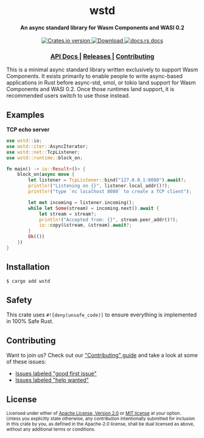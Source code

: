 <h1 align="center">wstd</h1>
<div align="center">
  <strong>
    An async standard library for Wasm Components and WASI 0.2
  </strong>
</div>

<br />

<div align="center">
  <!-- Crates version -->
  <a href="https://crates.io/crates/wstd">
    <img src="https://img.shields.io/crates/v/wstd.svg?style=flat-square"
    alt="Crates.io version" />
  </a>
  <!-- Downloads -->
  <a href="https://crates.io/crates/wstd">
    <img src="https://img.shields.io/crates/d/wstd.svg?style=flat-square"
      alt="Download" />
  </a>
  <!-- docs.rs docs -->
  <a href="https://docs.rs/wstd">
    <img src="https://img.shields.io/badge/docs-latest-blue.svg?style=flat-square"
      alt="docs.rs docs" />
  </a>
</div>

<div align="center">
  <h3>
    <a href="https://docs.rs/wstd">
      API Docs
    </a>
    <span> | </span>
    <a href="https://github.com/yoshuawuyts/wstd/releases">
      Releases
    </a>
    <span> | </span>
    <a href="https://github.com/yoshuawuyts/wstd/blob/master.github/CONTRIBUTING.md">
      Contributing
    </a>
  </h3>
</div>


This is a minimal async standard library written exclusively to support Wasm
Components. It exists primarily to enable people to write async-based
applications in Rust before async-std, smol, or tokio land support for Wasm
Components and WASI 0.2. Once those runtimes land support, it is recommended
users switch to use those instead.

## Examples

**TCP echo server**

```rust
use wstd::io;
use wstd::iter::AsyncIterator;
use wstd::net::TcpListener;
use wstd::runtime::block_on;

fn main() -> io::Result<()> {
    block_on(async move {
        let listener = TcpListener::bind("127.0.0.1:8080").await?;
        println!("Listening on {}", listener.local_addr()?);
        println!("type `nc localhost 8080` to create a TCP client");

        let mut incoming = listener.incoming();
        while let Some(stream) = incoming.next().await {
            let stream = stream?;
            println!("Accepted from: {}", stream.peer_addr()?);
            io::copy(&stream, &stream).await?;
        }
        Ok(())
    })
}
```

## Installation
```sh
$ cargo add wstd
```

## Safety
This crate uses ``#![deny(unsafe_code)]`` to ensure everything is implemented in
100% Safe Rust.

## Contributing
Want to join us? Check out our ["Contributing" guide][contributing] and take a
look at some of these issues:

- [Issues labeled "good first issue"][good-first-issue]
- [Issues labeled "help wanted"][help-wanted]

[contributing]: https://github.com/yoshuawuyts/wstd/blob/master.github/CONTRIBUTING.md
[good-first-issue]: https://github.com/yoshuawuyts/wstd/labels/good%20first%20issue
[help-wanted]: https://github.com/yoshuawuyts/wstd/labels/help%20wanted

## License

<sup>
Licensed under either of <a href="LICENSE-APACHE">Apache License, Version
2.0</a> or <a href="LICENSE-MIT">MIT license</a> at your option.
</sup>

<br/>

<sub>
Unless you explicitly state otherwise, any contribution intentionally submitted
for inclusion in this crate by you, as defined in the Apache-2.0 license, shall
be dual licensed as above, without any additional terms or conditions.
</sub>

